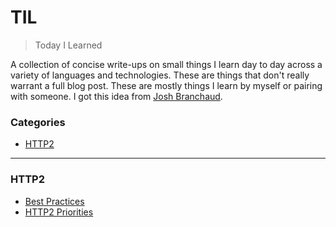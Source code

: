 # TIL

> Today I Learned

A collection of concise write-ups on small things I learn day to day across a
variety of languages and technologies. These are things that don't really
warrant a full blog post. These are mostly things I learn by myself or  pairing with
someone. I got this idea from [Josh Branchaud](https://github.com/jbranchaud/til).

### Categories

* [HTTP2](#http2)

---

### HTTP2

- [Best Practices](http2/best_pratices_for_http2.md)
- [HTTP2 Priorities](http2/http2_priorities.md)

